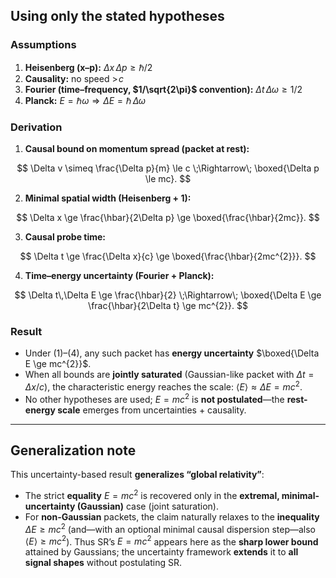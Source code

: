 ## Using only the stated hypotheses

### Assumptions

1. **Heisenberg (x–p):** $\Delta x\,\Delta p \ge \hbar/2$
2. **Causality:** no speed $>\!c$
3. **Fourier (time–frequency, $1/\sqrt{2\pi}$ convention):** $\Delta t\,\Delta\omega \ge 1/2$
4. **Planck:** $E=\hbar\omega \Rightarrow \Delta E=\hbar\,\Delta\omega$

### Derivation

1. **Causal bound on momentum spread (packet at rest):**

$$
\Delta v \simeq \frac{\Delta p}{m} \le c \;\Rightarrow\; \boxed{\Delta p \le mc}.
$$

2. **Minimal spatial width (Heisenberg + 1):**

$$
\Delta x \ge \frac{\hbar}{2\Delta p} \ge \boxed{\frac{\hbar}{2mc}}.
$$

3. **Causal probe time:**

$$
\Delta t \ge \frac{\Delta x}{c} \ge \boxed{\frac{\hbar}{2mc^{2}}}.
$$

4. **Time–energy uncertainty (Fourier + Planck):**

$$
\Delta t\,\Delta E \ge \frac{\hbar}{2}
\;\Rightarrow\;
\boxed{\Delta E \ge \frac{\hbar}{2\Delta t} \ge mc^{2}}.
$$

### Result

* Under (1)–(4), any such packet has **energy uncertainty** $\boxed{\Delta E \ge mc^{2}}$.
* When all bounds are **jointly saturated** (Gaussian-like packet with $\Delta t=\Delta x/c$), the characteristic energy reaches the scale: $\langle E\rangle \approx \Delta E = mc^{2}$.
* No other hypotheses are used; $E=mc^{2}$ is **not postulated**—the **rest-energy scale** emerges from uncertainties + causality.

---

## Generalization note

This uncertainty-based result **generalizes “global relativity”**:

* The strict **equality** $E=mc^2$ is recovered only in the **extremal, minimal-uncertainty (Gaussian)** case (joint saturation).
* For **non-Gaussian** packets, the claim naturally relaxes to the **inequality** $\Delta E \ge mc^2$ (and—with an optional minimal causal dispersion step—also $\langle E\rangle \ge mc^2$).
  Thus SR’s $E{=}mc^2$ appears here as the **sharp lower bound** attained by Gaussians; the uncertainty framework **extends** it to **all signal shapes** without postulating SR.
